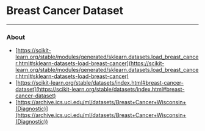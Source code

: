 # Breast Cancer Dataset
---
### About

* [https://scikit-learn.org/stable/modules/generated/sklearn.datasets.load_breast_cancer.html#sklearn-datasets-load-breast-cancer](https://scikit-learn.org/stable/modules/generated/sklearn.datasets.load_breast_cancer.html#sklearn-datasets-load-breast-cancer)
* [https://scikit-learn.org/stable/datasets/index.html#breast-cancer-dataset](https://scikit-learn.org/stable/datasets/index.html#breast-cancer-dataset)
* [https://archive.ics.uci.edu/ml/datasets/Breast+Cancer+Wisconsin+(Diagnostic)](https://archive.ics.uci.edu/ml/datasets/Breast+Cancer+Wisconsin+(Diagnostic))